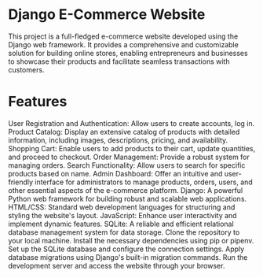 # Django E-Commerce Website
This project is a full-fledged e-commerce website developed using the Django web framework. It provides a comprehensive and customizable solution for building online stores, enabling entrepreneurs and businesses to showcase their products and facilitate seamless transactions with customers.

# Features
User Registration and Authentication: Allow users to create accounts, log in.
Product Catalog: Display an extensive catalog of products with detailed information, including images, descriptions, pricing, and availability.
Shopping Cart: Enable users to add products to their cart, update quantities, and proceed to checkout.
Order Management: Provide a robust system for managing orders.
Search Functionality: Allow users to search for specific products based on name.
Admin Dashboard: Offer an intuitive and user-friendly interface for administrators to manage products, orders, users, and other essential aspects of the e-commerce platform.
Django: A powerful Python web framework for building robust and scalable web applications.
HTML/CSS: Standard web development languages for structuring and styling the website's layout.
JavaScript: Enhance user interactivity and implement dynamic features.
SQLite: A reliable and efficient relational database management system for data storage.
Clone the repository to your local machine.
Install the necessary dependencies using pip or pipenv.
Set up the SQLite database and configure the connection settings.
Apply database migrations using Django's built-in migration commands.
Run the development server and access the website through your browser.
